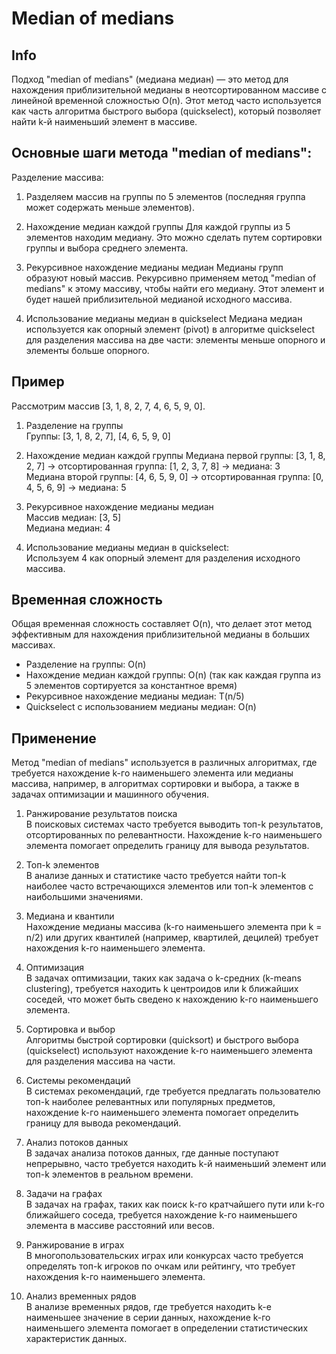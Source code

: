 # Median of medians


## Info
Подход "median of medians" (медиана медиан) — это метод для нахождения приблизительной медианы в неотсортированном массиве с линейной временной сложностью O(n). 
Этот метод часто используется как часть алгоритма быстрого выбора (quickselect), который позволяет найти k-й наименьший элемент в массиве.


## Основные шаги метода "median of medians":
Разделение массива:
1. Разделяем массив на группы по 5 элементов (последняя группа может содержать меньше элементов).

2. Нахождение медиан каждой группы
Для каждой группы из 5 элементов находим медиану. Это можно сделать путем сортировки группы и выбора среднего элемента.

3. Рекурсивное нахождение медианы медиан
Медианы групп образуют новый массив. Рекурсивно применяем метод "median of medians" к этому массиву, чтобы найти его медиану. 
Этот элемент и будет нашей приблизительной медианой исходного массива.

4. Использование медианы медиан в quickselect
Медиана медиан используется как опорный элемент (pivot) в алгоритме quickselect для разделения массива на две части: 
элементы меньше опорного и элементы больше опорного.


## Пример
Рассмотрим массив [3, 1, 8, 2, 7, 4, 6, 5, 9, 0].

1. Разделение на группы  
Группы: [3, 1, 8, 2, 7], [4, 6, 5, 9, 0]

2. Нахождение медиан каждой группы
Медиана первой группы: [3, 1, 8, 2, 7] -> отсортированная группа: [1, 2, 3, 7, 8] -> медиана: 3  
Медиана второй группы: [4, 6, 5, 9, 0] -> отсортированная группа: [0, 4, 5, 6, 9] -> медиана: 5

3. Рекурсивное нахождение медианы медиан  
Массив медиан: [3, 5]  
Медиана медиан: 4  

4. Использование медианы медиан в quickselect:  
Используем 4 как опорный элемент для разделения исходного массива.


## Временная сложность
Общая временная сложность составляет O(n), что делает этот метод эффективным для нахождения приблизительной медианы в больших массивах.
- Разделение на группы: O(n)
- Нахождение медиан каждой группы: O(n) (так как каждая группа из 5 элементов сортируется за константное время)
- Рекурсивное нахождение медианы медиан: T(n/5)
- Quickselect с использованием медианы медиан: O(n)


## Применение
Метод "median of medians" используется в различных алгоритмах, где требуется нахождение k-го наименьшего элемента или медианы массива, 
например, в алгоритмах сортировки и выбора, а также в задачах оптимизации и машинного обучения.
 
1. Ранжирование результатов поиска  
В поисковых системах часто требуется выводить топ-k результатов, отсортированных по релевантности. 
Нахождение k-го наименьшего элемента помогает определить границу для вывода результатов.

2. Топ-k элементов  
В анализе данных и статистике часто требуется найти топ-k наиболее часто встречающихся элементов или топ-k элементов с наибольшими значениями.

3. Медиана и квантили  
Нахождение медианы массива (k-го наименьшего элемента при k = n/2) или других квантилей (например, квартилей, децилей) требует нахождения k-го наименьшего элемента.

4. Оптимизация  
В задачах оптимизации, таких как задача о k-средних (k-means clustering), требуется находить k центроидов или k ближайших соседей, что может быть сведено к нахождению k-го наименьшего элемента.

5. Cортировка и выбор  
Алгоритмы быстрой сортировки (quicksort) и быстрого выбора (quickselect) используют нахождение k-го наименьшего элемента для разделения массива на части.

6. Системы рекомендаций  
В системах рекомендаций, где требуется предлагать пользователю топ-k наиболее релевантных или популярных предметов, нахождение k-го наименьшего элемента помогает определить границу для вывода рекомендаций.

7. Анализ потоков данных  
В задачах анализа потоков данных, где данные поступают непрерывно, часто требуется находить k-й наименьший элемент или топ-k элементов в реальном времени.

8. Задачи на графах  
В задачах на графах, таких как поиск k-го кратчайшего пути или k-го ближайшего соседа, требуется нахождение k-го наименьшего элемента в массиве расстояний или весов.

9. Ранжирование в играх  
В многопользовательских играх или конкурсах часто требуется определять топ-k игроков по очкам или рейтингу, 
что требует нахождения k-го наименьшего элемента.

10. Анализ временных рядов  
В анализе временных рядов, где требуется находить k-е наименьшее значение в серии данных, 
нахождение k-го наименьшего элемента помогает в определении статистических характеристик данных.